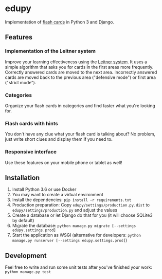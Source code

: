 edupy
=====

Implementation of [flash cards](https://en.wikipedia.org/wiki/Flashcard) in Python 3 and Django.

Features
--------

### Implementation of the Leitner system

Improve your learning effectiveness using the [Leitner system](https://en.wikipedia.org/wiki/Leitner_system). It uses a simple algorithm that asks you for cards in the first areas more frequently. Correctly answered cards are moved to the next area. Incorrectly answered cards are moved back to the previous area ("defensive mode") or first area ("strict mode").

### Categories

Organize your flash cards in categories and find faster what you're looking for.

### Flash cards with hints

You don't have any clue what your flash card is talking about? No problem, just write short clues and display them if you need to.

### Responsive interface

Use these features on your mobile phone or tablet as well!

Installation
------------

1. Install Python 3.6 or use Docker
2. You may want to create a virtual environment
3. Install the dependencies: `pip install -r requirements.txt`
4. Production preparation: Copy `edupy/settings/production.py.dist` to `edupy/settings/production.py` and adjust the values
5. Create a database or let Django do that for you (it will choose SQLite3 by default)
6. Migrate the database: `python manage.py migrate [--settings edupy.settings.prod]`
7. Start the application as WSGI (alternative for developers: `python manage.py runserver [--settings edupy.settings.prod]`)

Development
-----------

Feel free to write and run some unit tests after you've finished your work: `python manage.py test`
